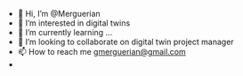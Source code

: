 - 👋 Hi, I’m @Merguerian
- 👀 I’m interested in digital twins
- 🌱 I’m currently learning ...
- 💞️ I’m looking to collaborate on digital twin project manager
- 📫 How to reach me gmerguerian@gmail.com
- 

<!---
Merguerian/Merguerian is a ✨ special ✨ repository because its `README.md` (this file) appears on your GitHub profile.
You can click the Preview link to take a look at your changes.
--->
